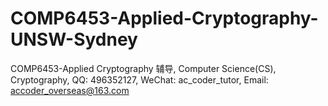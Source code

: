 # COMP6453-Applied-Cryptography-UNSW-Sydney
COMP6453-Applied Cryptography 辅导, Computer Science(CS), Cryptography, QQ: 496352127, WeChat: ac_coder_tutor, Email: accoder_overseas@163.com
